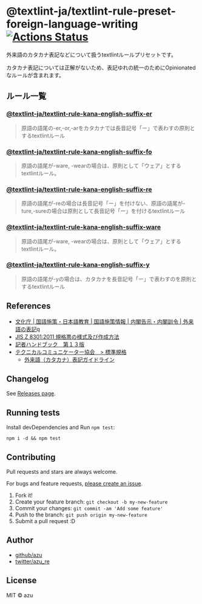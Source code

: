 # @textlint-ja/textlint-rule-preset-foreign-language-writing [![Actions Status](https://github.com/textlint-ja/textlint-rule-preset-foreign-language-writing/workflows/test/badge.svg)](https://github.com/textlint-ja/textlint-rule-preset-foreign-language-writing/actions?query=workflow%3A"test")

外来語のカタカナ表記などについて扱うtextlintルールプリセットです。

カタカナ表記については正解がないため、表記ゆれの統一のためにOpinionatedなルールが含まれます。

## ルール一覧

### [@textlint-ja/textlint-rule-kana-english-suffix-er](packages/textlint-rule-kana-english-suffix-er)

> 原語の語尾の-er,-or,-arをカタカナでは長音記号「ー」で表わすの原則とするtextlintルール

### [@textlint-ja/textlint-rule-kana-english-suffix-fo](packages/textlint-rule-kana-english-suffix-fo)

> 原語の語尾が-ware, -wearの場合は、原則として「ウェア」とするtextlintルール。

### [@textlint-ja/textlint-rule-kana-english-suffix-re](packages/textlint-rule-kana-english-suffix-re)

> 原語の語尾が-reの場合は長音記号「ー」を付けない、原語の語尾が-ture,-sureの場合は原則として長音記号「ー」を付けるtextlintルール

### [@textlint-ja/textlint-rule-kana-english-suffix-ware](packages/textlint-rule-kana-english-suffix-ware)

> 原語の語尾が-ware, -wearの場合は、原則として「ウェア」とするtextlintルール。

### [@textlint-ja/textlint-rule-kana-english-suffix-y](packages/textlint-rule-kana-english-suffix-y)

> 原語の語尾が-yの場合は、カタカナを長音記号「ー」で表わすのを原則とするtextlintルール

## References

- [文化庁 | 国語施策・日本語教育 | 国語施策情報 | 内閣告示・内閣訓令 | 外来語の表記](https://www.bunka.go.jp/kokugo_nihongo/sisaku/joho/joho/kijun/naikaku/gairai/index.html)q
- [JIS Z 8301:2011 規格票の様式及び作成方法](https://kikakurui.com/z8/Z8301-2011-01.html)
- [記者ハンドブック　第１３版](https://www.kyodo.co.jp/books/isbn/978-4-7641-0687-1/)
- [テクニカルコミュニケーター協会　> 標準規格](https://www.jtca.org/standardization/) 
  - [外来語（カタカナ）表記ガイドライン](https://www.jtca.org/standardization/katakana_guide_3_20171222.pdf)

## Changelog

See [Releases page](https://github.com/textlint-ja/textlint-rule-preset-foreign-language-writing/releases).

## Running tests

Install devDependencies and Run `npm test`:

    npm i -d && npm test

## Contributing

Pull requests and stars are always welcome.

For bugs and feature requests, [please create an issue](https://github.com/textlint-ja/textlint-rule-preset-foreign-language-writing/issues).

1. Fork it!
2. Create your feature branch: `git checkout -b my-new-feature`
3. Commit your changes: `git commit -am 'Add some feature'`
4. Push to the branch: `git push origin my-new-feature`
5. Submit a pull request :D

## Author

- [github/azu](https://github.com/azu)
- [twitter/azu_re](https://twitter.com/azu_re)

## License

MIT © azu
